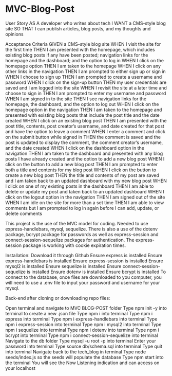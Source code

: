 # MVC-Blog-Post

User Story
AS A developer who writes about tech
I WANT a CMS-style blog site
SO THAT I can publish articles, blog posts, and my thoughts and opinions


Acceptance Criteria
GIVEN a CMS-style blog site
WHEN I visit the site for the first time
THEN I am presented with the homepage, which includes existing blog posts if any have been posted; navigation links for the homepage and the dashboard; and the option to log in
WHEN I click on the homepage option
THEN I am taken to the homepage
WHEN I click on any other links in the navigation
THEN I am prompted to either sign up or sign in
WHEN I choose to sign up
THEN I am prompted to create a username and password
WHEN I click on the sign-up button
THEN my user credentials are saved and I am logged into the site
WHEN I revisit the site at a later time and choose to sign in
THEN I am prompted to enter my username and password
WHEN I am signed in to the site
THEN I see navigation links for the homepage, the dashboard, and the option to log out
WHEN I click on the homepage option in the navigation
THEN I am taken to the homepage and presented with existing blog posts that include the post title and the date created
WHEN I click on an existing blog post
THEN I am presented with the post title, contents, post creator’s username, and date created for that post and have the option to leave a comment
WHEN I enter a comment and click on the submit button while signed in
THEN the comment is saved and the post is updated to display the comment, the comment creator’s username, and the date created
WHEN I click on the dashboard option in the navigation
THEN I am taken to the dashboard and presented with any blog posts I have already created and the option to add a new blog post
WHEN I click on the button to add a new blog post
THEN I am prompted to enter both a title and contents for my blog post
WHEN I click on the button to create a new blog post
THEN the title and contents of my post are saved and I am taken back to an updated dashboard with my new blog post
WHEN I click on one of my existing posts in the dashboard
THEN I am able to delete or update my post and taken back to an updated dashboard
WHEN I click on the logout option in the navigation
THEN I am signed out of the site
WHEN I am idle on the site for more than a set time
THEN I am able to view comments but I am prompted to log in again before I can add, update, or delete comments

This project is the use of the MVC model for coding. Needed to use express-handlebars, mysql, sequelize. There is also a use of the dotenv package, bcrypt package for passwords as well as express-session and connect-session-sequelize packages for authentication. The express-session package is working with cookie expiration times.

Installation:
Download it through Github
Ensure express is installed
Ensure express-handlebars is installed
Ensure express-session is installed
Ensure mysql2 is installed
Ensure sequelize is installed
Ensure connect-session-sequelize is installed
Ensure dotenv is installed
Ensure bcrypt is installed
To connect to the database, once files are downloaded to you computer, you will need to use a .env file to input your password and username for your mysql.

Back-end after cloning or downloading repo files:

Open terminal and navigate to MVC BLOG-POST folder
Type npm init -y into terminal to create a new .json file
Type npm i into terminal
Type npm i express into terminal
Type npm i express-handlebars into terminal
Type npm i express-session into terminal
Type npm i mysql2 into terminal
Type npm i sequelize into terminal
Type npm i dotenv into terminal
Type npm i bcrypt into terminal
Type npm i connect-session-sequelize into terminal
Navigate to the db folder
Type mysql -u root -p into terminal
Enter your password into terminal
Type source db/schema.sql into terminal
Type quit into terminal
Navigate back to the tech_blog in terminal
Type node seeds/index.js so the seeds will populate the database
Type npm start into the terminal
You will see the Now Listening indication and can access on your localhost